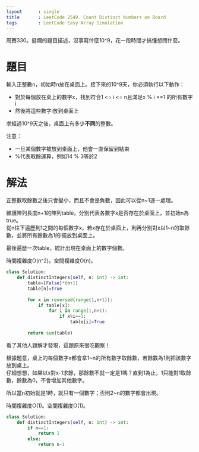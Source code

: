 ```yaml
--- 
layout      : single
title       : LeetCode 2549. Count Distinct Numbers on Board
tags        : LeetCode Easy Array Simulation
---
```

周賽330。挺爛的題目描述，沒事寫什麼10^9，花一段時間才搞懂想問什麼。  

# 題目
輸入正整數n，初始時n放在桌面上。接下來的10^9天，你必須執行以下動作：  
- 對於每個放在桌上的數字x，找到符合1 <= i <= n且滿足x % i ==1 的所有數字i   
- 然後將這些數字i放到桌面上  

求經過10^9天之後，桌面上有多少**不同**的整數。  

注意：  
- 一旦某個數字被放到桌面上，他會一直保留到結束  
- %代表取餘運算，例如14 % 3等於2  

# 解法
正整數取餘數之後只會變小，而且不會是負數，因此可以從n\~1逐一處理。  

維護陣列長度n+1的陣列table，分別代表各數字x是否存在於桌面上，並初始n為true。  
從n往下遍歷到1之間的每個數字x，若x存在於桌面上，則再分別對x以1\~n的取餘數，並將所有餘數為1的i擺放到桌面上。  

最後遍歷一次table，統計出現在桌面上的數字個數。  

時間複雜度O(n^2)。空間複雜度O(n)。  

```python
class Solution:
    def distinctIntegers(self, n: int) -> int:
        table=[False]*(n+1)
        table[n]=True
        
        for x in reversed(range(1,n+1)):
            if table[x]:
                for i in range(1,n+1):
                    if x%i==1:
                        table[i]=True
                        
        return sum(table)
```

看了其他人題解才發現，這題原來很吃觀察！  

根據題意，桌上的每個數字x都會拿1\~n的所有數字取餘數，若餘數為1則把該數字放到桌上。  
仔細想想，如果以x對x-1求餘，那餘數不就一定是1嗎？直到1為止，1只能對1取餘數，餘數為0，不會增加其他數字。  

所以當n初始就是1時，就只有一個數字；否則2\~n的數字都會出現。  

時間複雜度O(1)。空間複雜度O(1)。  

```python
class Solution:
    def distinctIntegers(self, n: int) -> int:
        if n==1:
            return 1
        else:
            return n-1
```